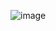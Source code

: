 ![image](https://github.com/Arina-Morozova/Docker/assets/133106566/928c65a6-f5be-4dc0-9ec6-3338becf5c3c)
